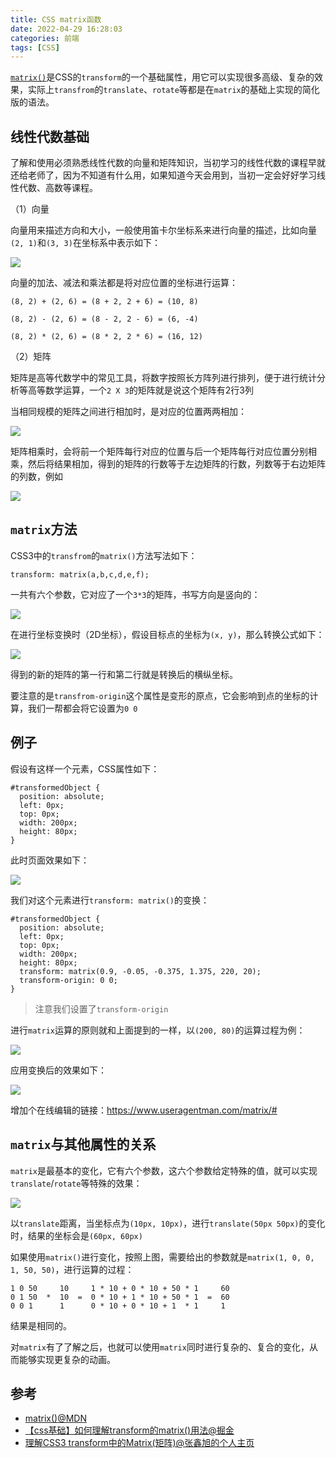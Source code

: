 ```yaml
---
title: CSS matrix函数
date: 2022-04-29 16:28:03
categories: 前端
tags: [CSS]
---
```

[`matrix()`](https://developer.mozilla.org/zh-CN/docs/Web/CSS/transform-function/matrix)是CSS的`transform`的一个基础属性，用它可以实现很多高级、复杂的效果，实际上`transfrom`的`translate`、`rotate`等都是在`matrix`的基础上实现的简化版的语法。

## 线性代数基础

了解和使用必须熟悉线性代数的向量和矩阵知识，当初学习的线性代数的课程早就还给老师了，因为不知道有什么用，如果知道今天会用到，当初一定会好好学习线性代数、高数等课程。

（1）向量

向量用来描述方向和大小，一般使用笛卡尔坐标系来进行向量的描述，比如向量`(2, 1)`和`(3, 3)`在坐标系中表示如下：

![](https://upload-images.jianshu.io/upload_images/10024246-e99ff1c39730de23.png?imageMogr2/auto-orient/strip%7CimageView2/2/w/1240)

向量的加法、减法和乘法都是将对应位置的坐标进行运算：
```
(8, 2) + (2, 6) = (8 + 2, 2 + 6) = (10, 8)

(8, 2) - (2, 6) = (8 - 2, 2 - 6) = (6, -4)

(8, 2) * (2, 6) = (8 * 2, 2 * 6) = (16, 12)

```

（2）矩阵

矩阵是高等代数学中的常见工具，将数字按照长方阵列进行排列，便于进行统计分析等高等数学运算，一个`2 X 3`的矩阵就是说这个矩阵有2行3列

当相同规模的矩阵之间进行相加时，是对应的位置两两相加：

![](https://upload-images.jianshu.io/upload_images/10024246-9b5831ce10c33fcd.png?imageMogr2/auto-orient/strip%7CimageView2/2/w/1240)

矩阵相乘时，会将前一个矩阵每行对应的位置与后一个矩阵每行对应位置分别相乘，然后将结果相加，得到的矩阵的行数等于左边矩阵的行数，列数等于右边矩阵的列数，例如

![](https://upload-images.jianshu.io/upload_images/10024246-5c368887657c42df.png?imageMogr2/auto-orient/strip%7CimageView2/2/w/1240)

## `matrix`方法

CSS3中的`transfrom`的`matrix()`方法写法如下：
```
transform: matrix(a,b,c,d,e,f);
```

一共有六个参数，它对应了一个`3*3`的矩阵，书写方向是竖向的：

![](https://upload-images.jianshu.io/upload_images/10024246-ef9f697cff3d5649.png?imageMogr2/auto-orient/strip%7CimageView2/2/w/1240)


在进行坐标变换时（2D坐标），假设目标点的坐标为`(x, y)`，那么转换公式如下：

![](https://upload-images.jianshu.io/upload_images/10024246-998d9eb4fe7cf30f.png?imageMogr2/auto-orient/strip%7CimageView2/2/w/1240)

得到的新的矩阵的第一行和第二行就是转换后的横纵坐标。

要注意的是`transfrom-origin`这个属性是变形的原点，它会影响到点的坐标的计算，我们一帮都会将它设置为`0 0`

## 例子

假设有这样一个元素，CSS属性如下：
```
#transformedObject {
  position: absolute;
  left: 0px;
  top: 0px;
  width: 200px;
  height: 80px;
}
```
此时页面效果如下：

![](https://upload-images.jianshu.io/upload_images/10024246-5623a5240718fe75.png?imageMogr2/auto-orient/strip%7CimageView2/2/w/1240)

我们对这个元素进行`transform: matrix()`的变换：
```
#transformedObject {
  position: absolute;
  left: 0px;
  top: 0px;
  width: 200px;
  height: 80px;
  transform: matrix(0.9, -0.05, -0.375, 1.375, 220, 20);
  transform-origin: 0 0;
}
```

> 注意我们设置了`transform-origin`

进行`matrix`运算的原则就和上面提到的一样，以`(200, 80)`的运算过程为例：

![](https://upload-images.jianshu.io/upload_images/10024246-8d487db419d1b6f7.png?imageMogr2/auto-orient/strip%7CimageView2/2/w/1240)

应用变换后的效果如下：

![](https://upload-images.jianshu.io/upload_images/10024246-a9e4ca8734e45806.png?imageMogr2/auto-orient/strip%7CimageView2/2/w/1240)

增加个在线编辑的链接：https://www.useragentman.com/matrix/#

## `matrix`与其他属性的关系

`matrix`是最基本的变化，它有六个参数，这六个参数给定特殊的值，就可以实现`translate`/`rotate`等特殊的效果：

![](https://upload-images.jianshu.io/upload_images/10024246-cc95e90e989cb714.png?imageMogr2/auto-orient/strip%7CimageView2/2/w/1240)

以`translate`距离，当坐标点为`(10px, 10px)`，进行`translate(50px 50px)`的变化时，结果的坐标会是`(60px, 60px)`

如果使用`matrix()`进行变化，按照上图，需要给出的参数就是`matrix(1, 0, 0, 1, 50, 50)`，进行运算的过程：
```
1 0 50     10     1 * 10 + 0 * 10 + 50 * 1     60
0 1 50  *  10  =  0 * 10 + 1 * 10 + 50 * 1  =  60
0 0 1      1      0 * 10 + 0 * 10 + 1  * 1     1
```
结果是相同的。

对`matrix`有了了解之后，也就可以使用`matrix`同时进行复杂的、复合的变化，从而能够实现更复杂的动画。

## 参考

*   [matrix()@MDN](https://developer.mozilla.org/zh-CN/docs/Web/CSS/transform-function/matrix)
*   [【css基础】如何理解transform的matrix()用法@掘金](https://juejin.im/post/5d0ba96df265da1ba252659b)
*   [理解CSS3 transform中的Matrix(矩阵)@张鑫旭的个人主页](https://www.zhangxinxu.com/wordpress/2012/06/css3-transform-matrix-%E7%9F%A9%E9%98%B5/)
